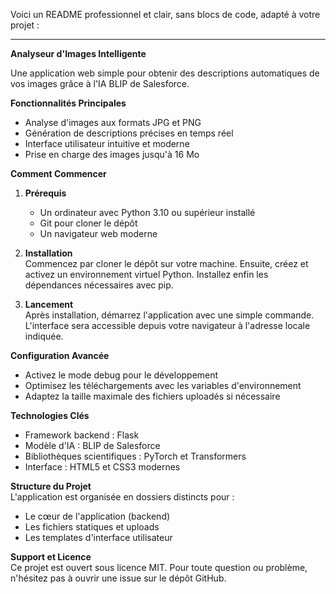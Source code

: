 Voici un README professionnel et clair, sans blocs de code, adapté à votre projet :

---

**Analyseur d'Images Intelligente**

Une application web simple pour obtenir des descriptions automatiques de vos images grâce à l'IA BLIP de Salesforce.

**Fonctionnalités Principales**  
- Analyse d'images aux formats JPG et PNG  
- Génération de descriptions précises en temps réel  
- Interface utilisateur intuitive et moderne  
- Prise en charge des images jusqu'à 16 Mo  

**Comment Commencer**  

1. **Prérequis**  
   - Un ordinateur avec Python 3.10 ou supérieur installé  
   - Git pour cloner le dépôt  
   - Un navigateur web moderne  

2. **Installation**  
   Commencez par cloner le dépôt sur votre machine. Ensuite, créez et activez un environnement virtuel Python. Installez enfin les dépendances nécessaires avec pip.  

3. **Lancement**  
   Après installation, démarrez l'application avec une simple commande. L'interface sera accessible depuis votre navigateur à l'adresse locale indiquée.  

**Configuration Avancée**  
   - Activez le mode debug pour le développement  
   - Optimisez les téléchargements avec les variables d'environnement  
   - Adaptez la taille maximale des fichiers uploadés si nécessaire  

**Technologies Clés**  
   - Framework backend : Flask  
   - Modèle d'IA : BLIP de Salesforce  
   - Bibliothèques scientifiques : PyTorch et Transformers  
   - Interface : HTML5 et CSS3 modernes  

**Structure du Projet**  
L'application est organisée en dossiers distincts pour :  
   - Le cœur de l'application (backend)  
   - Les fichiers statiques et uploads  
   - Les templates d'interface utilisateur  

**Support et Licence**  
Ce projet est ouvert sous licence MIT. Pour toute question ou problème, n'hésitez pas à ouvrir une issue sur le dépôt GitHub.
